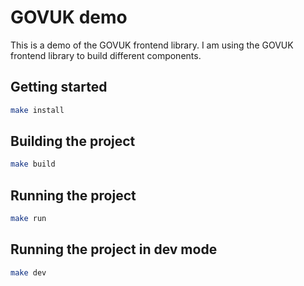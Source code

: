# GOVUK demo

This is a demo of the GOVUK frontend library. I am using the GOVUK frontend library to build different components.

## Getting started

```bash
make install
```

## Building the project

```bash
make build
```

## Running the project

```bash
make run
```
## Running the project in dev mode

```bash
make dev
```
